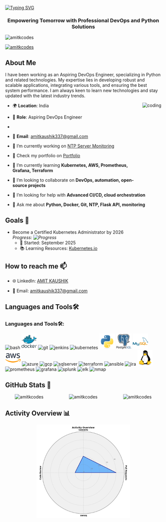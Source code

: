 <p align="center">
  
  [![Typing SVG](https://readme-typing-svg.demolab.com?font=Fira+Code&weight=700&size=22&pause=1000&center=true&vCenter=true&random=false&width=435&lines=Hi+%F0%9F%91%8B%2C+I'm+Amit+Kaushik&color=800080)](https://git.io/typing-svg)
</p>

<h3 align="center">Empowering Tomorrow with Professional DevOps and Python Solutions</h3>


<p align="left"> <img src="https://komarev.com/ghpvc/?username=amitkcodes&label=Profile%20views&color=0e75b6&style=flat" alt="amitkcodes" /> </p>

<p align="left"> <a href="https://github.com/ryo-ma/github-profile-trophy"><img src="https://github-profile-trophy.vercel.app/?username=amitkcodes" alt="amitkcodes" /></a> </p>


## About Me

I have been working as an Aspiring DevOps Engineer, specializing in Python and related technologies. My expertise lies in developing robust and scalable applications, integrating various tools, and ensuring the best system performance. I am always keen to learn new technologies and stay updated with the latest industry trends.

<img align="right" with="250" height="250" src="https://gifdb.com/images/high/animated-man-computer-coding-nae6mec378lsg1i3.gif" alt="coding">

- 🌍 **Location**: India

- 💼 **Role**: Aspiring DevOps Engineer
- 
- 📧 **Email**: [amitkaushik337@gmail.com](mailto:amitkaushik337@gmail.com)

- 🔭 I’m currently working on [NTP Server Monitoring](https://github.com/amitkcodes/NTP_Server_Monitoring_Grafana-WAN-)
  
- 🔭 Check my portfolio on [Portfolio](https://amitkcodes.github.io)

- 🌱 I’m currently learning **Kubernetes, AWS, Prometheus, Grafana, Terraform**

- 👯 I’m looking to collaborate on **DevOps, automation, open-source projects**

- 🤝 I’m looking for help with **Advanced CI/CD, cloud orchestration**

- 💬 Ask me about **Python, Docker, Git, NTP, Flask API, monitoring**


<!-- ## Pinned Projects 📌
- [amitkcodes.github.io](https://amitkcodes.github.io)  
  _A personal portfolio showcasing my work._
- [NTP_Server_Monitoring_Grafana-WAN-](https://github.com/amitkcodes/NTP_Server_Monitoring_Grafana-WAN-)  
  _A Python-based NTP server monitoring system with Grafana integration._
- [Network_Time_Display_Synchronization-Alert-System](https://github.com/amitkcodes/Network_Time_Display_Synchronization-Alert-System)  
  _A Flask-based alert system for time synchronization._
- [Certification_Completion](https://github.com/amitkcodes/Certification_Completion)  
  _Repository tracking my certification progress._
- [Firewall_Logs_data_filter-Visualization](https://github.com/amitkcodes/Firewall_Logs_data_filter-Visualization)  
  _Python script for filtering and visualizing firewall logs._
- [Global_server_monitoring_Status](https://github.com/amitkcodes/Global_server_monitoring_Status)  
  _Monitoring tool for global server status._ -->

## Goals 🎯
- Become a Certified Kubernetes Administrator by 2026  
  _Progress: ![Progress](https://img.shields.io/badge/Progress-50%25-green)_
  - 📅 Started: September 2025
  - 📚 Learning Resources: [Kubernetes.io](https://kubernetes.io/)


## How to reach me 📫
 - 🌐 LinkedIn: [AMIT KAUSHIK](https://www.linkedin.com/in/amit-kaushik-507831150/)

 - 📧 Email: [amitkaushik337@gmail.com](mailto:amitkaushik337@gmail.com)

## Languages and Tools🛠️
<h3 align="left">Languages and Tools🛠️:</h3>
<p align="left"> 
  <!-- DevOps and Scripting -->
   <img src="https://www.vectorlogo.zone/logos/gnu_bash/gnu_bash-icon.svg" alt="bash" width="50" height="50">  
   <img src="https://raw.githubusercontent.com/devicons/devicon/master/icons/docker/docker-original-wordmark.svg" alt="docker" width="50" height="50">  
   <img src="https://www.vectorlogo.zone/logos/git-scm/git-scm-icon.svg" alt="git" width="50" height="50">  
   <img src="https://www.vectorlogo.zone/logos/jenkins/jenkins-icon.svg" alt="jenkins" width="50" height="50">  
   <img src="https://www.vectorlogo.zone/logos/kubernetes/kubernetes-icon.svg" alt="kubernetes" width="50" height="50">  
   <img src="https://raw.githubusercontent.com/devicons/devicon/master/icons/python/python-original.svg" alt="python" width="50" height="50">  
   <img src="https://raw.githubusercontent.com/devicons/devicon/master/icons/postgresql/postgresql-original-wordmark.svg" alt="postgresql" width="50" height="50">  
   <img src="https://raw.githubusercontent.com/devicons/devicon/master/icons/mysql/mysql-original-wordmark.svg" alt="mysql" width="50" height="50">  
   <img src="https://raw.githubusercontent.com/devicons/devicon/master/icons/amazonwebservices/amazonwebservices-original-wordmark.svg" alt="aws" width="50" height="50">  
   <img src="https://www.vectorlogo.zone/logos/microsoft_azure/microsoft_azure-icon.svg" alt="azure" width="50" height="50">  
   <img src="https://www.vectorlogo.zone/logos/google_cloud/google_cloud-icon.svg" alt="gcp" width="50" height="50">  
   <img src="https://www.svgrepo.com/show/303229/microsoft-sql-server-logo.svg" alt="sqlserver" width="50" height="50">    
   <img src="https://www.vectorlogo.zone/logos/terraformio/terraformio-icon.svg" alt="terraform" width="50" height="50">  
   <img src="https://www.vectorlogo.zone/logos/ansible/ansible-icon.svg" alt="ansible" width="50" height="50">   
   <img src="https://www.vectorlogo.zone/logos/atlassian_jira/atlassian_jira-icon.svg" alt="jira" width="50" height="50">  
   <img src="https://raw.githubusercontent.com/devicons/devicon/master/icons/linux/linux-original.svg" alt="linux" width="50" height="50">  
   <img src="https://www.vectorlogo.zone/logos/prometheusio/prometheusio-icon.svg" alt="prometheus" width="50" height="50">  
   <img src="https://www.vectorlogo.zone/logos/grafana/grafana-icon.svg" alt="grafana" width="50" height="50">  
   <!-- Cybersecurity Skills --> 
   <img src="https://www.vectorlogo.zone/logos/splunk/splunk-icon.svg" alt="splunk" width="50" height="50"> 
   <img src="https://www.vectorlogo.zone/logos/elastic/elastic-icon.svg" alt="elk" width="50" height="50"> 
   <img src="https://nmap.org/images/sitelogo-nmap.svg" alt="nmap" width="50" height="50"> 
</p>

## GitHub Stats 🌟

<div align="center" style="display: flex; justify-content: space-around; align-items: center; gap: 20px; flex-wrap: wrap;">
  <img align="centre" src="https://github-readme-stats.vercel.app/api?username=amitkcodes&show_icons=true&locale=en" alt="amitkcodes" />
  <img align="centre" src="https://github-readme-stats.vercel.app/api/top-langs?username=amitkcodes&show_icons=true&locale=en&layout=compact" alt="amitkcodes" />
  <img align="center" src="https://github-readme-streak-stats.herokuapp.com/?user=amitkcodes&" alt="amitkcodes" />
</div>


## Activity Overview 📊
<p align="center">
  <img src="Figure_2.png" alt="Activity Overview" width="300" />
</p>


<!-- ## More About Me 🌟
- Hobbies: Exploring open-source DevOps tools, reading cloud architecture blogs -->
